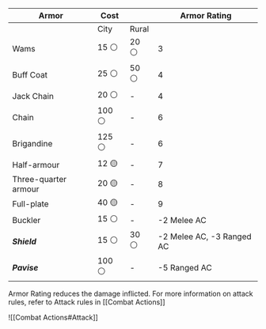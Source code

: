 | Armor                | Cost  |       | Armor Rating              |
| -------------------- | ----- | ----- | ------------------------- |
|                      | City  | Rural |                           |
| Wams                 | 15 ⚪  | 20 ⚪  | 3                         |
| Buff Coat            | 25 ⚪  | 50 ⚪  | 4                         |
| Jack Chain           | 20 ⚪  | -     | 4                         |
| Chain                | 100 ⚪ | -     | 6                         |
| Brigandine           | 125 ⚪ | -     | 6                         |
| Half-armour          | 12 🟡 | -     | 7                         |
| Three-quarter armour | 20 🟡 | -     | 8                         |
| Full-plate           | 40 🟡 | -     | 9                         |
| Buckler              | 15 ⚪  | -     | -2 Melee AC               |
| ***Shield***         | 15 ⚪  | 30 ⚪  | -2 Melee AC, -3 Ranged AC |
| ***Pavise***         | 100 ⚪ | -     | -5 Ranged AC              |
Armor Rating reduces the damage inflicted. For more information on attack rules, refer to Attack rules in [[Combat Actions]]

![[Combat Actions#Attack]]

